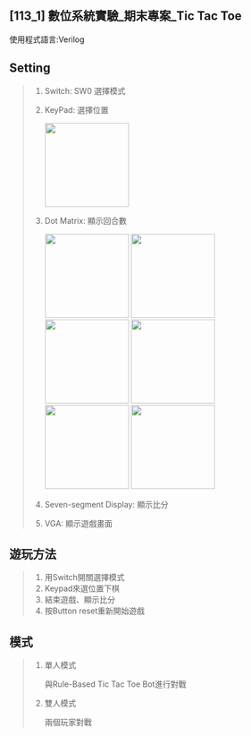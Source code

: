 ## [113_1] 數位系統實驗_期末專案_Tic Tac Toe

使用程式語言:Verilog

## Setting
> 1. Switch: SW0 選擇模式
> 2. KeyPad: 選擇位置
>    
>    <img src="https://i.imgur.com/ThHPAz4.png" width="150" />
> 3. Dot Matrix: 顯示回合數
>    
>    <img src="https://i.imgur.com/sQ8WJt2.png" width="150" />
>    <img src="https://i.imgur.com/eQiL2kX.png" width="150" />
>    <img src="https://i.imgur.com/vhvpnGM.png" width="150" />
>    <img src="https://i.imgur.com/MdEQvBv.png" width="150" />
>    <img src="https://i.imgur.com/Ugs4zBi.png" width="150" />
>    <img src="https://i.imgur.com/rBthPdG.png" width="150" />
> 
> 5. Seven-segment Display: 顯示比分
> 6. VGA: 顯示遊戲畫面

## 遊玩方法
> 1. 用Switch開關選擇模式
> 2. Keypad來選位置下棋
> 3. 結束遊戲、顯示比分
> 4. 按Button reset重新開始遊戲

## 模式
> 1. 單人模式
>    
>    與Rule-Based Tic Tac Toe Bot進行對戰
> 2. 雙人模式
>
>    兩個玩家對戰
